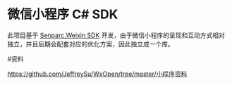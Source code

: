 # 微信小程序 C# SDK

此项目基于 [Senparc.Weixin SDK](https://github.com/JeffreySu/WeiXinMPSDK) 开发，由于微信小程序的呈现和互动方式相对独立，并且后期会配套对应的优化方案，因此独立成一个库。


#资料

https://github.com/JeffreySu/WxOpen/tree/master/小程序资料
